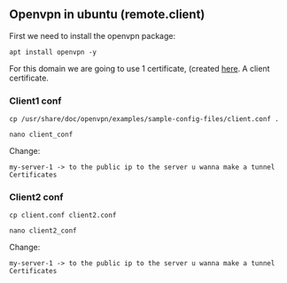 ## Openvpn in ubuntu (remote.client)

First we need to install the openvpn package:
```
apt install openvpn -y
```
For this domain we are going to use 1 certificate, (created [here](https://github.com/Rodrigo-Serpa/AWS-Project/blob/main/Debian/Certificates.md). A client certificate.

### Client1 conf

``cp /usr/share/doc/openvpn/examples/sample-config-files/client.conf .``

``nano client_conf``

Change:

```
my-server-1 -> to the public ip to the server u wanna make a tunnel
Certificates
```

### Client2 conf

``cp client.conf client2.conf``

``nano client2_conf``

Change:

```
my-server-1 -> to the public ip to the server u wanna make a tunnel
Certificates
```
